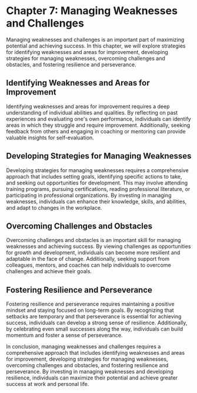 Chapter 7: Managing Weaknesses and Challenges
=============================================

Managing weaknesses and challenges is an important part of maximizing potential and achieving success. In this chapter, we will explore strategies for identifying weaknesses and areas for improvement, developing strategies for managing weaknesses, overcoming challenges and obstacles, and fostering resilience and perseverance.

Identifying Weaknesses and Areas for Improvement
------------------------------------------------

Identifying weaknesses and areas for improvement requires a deep understanding of individual abilities and qualities. By reflecting on past experiences and evaluating one's own performance, individuals can identify areas in which they struggle and require improvement. Additionally, seeking feedback from others and engaging in coaching or mentoring can provide valuable insights for self-evaluation.

Developing Strategies for Managing Weaknesses
---------------------------------------------

Developing strategies for managing weaknesses requires a comprehensive approach that includes setting goals, identifying specific actions to take, and seeking out opportunities for development. This may involve attending training programs, pursuing certifications, reading professional literature, or participating in professional organizations. By investing in managing weaknesses, individuals can enhance their knowledge, skills, and abilities, and adapt to changes in the workplace.

Overcoming Challenges and Obstacles
-----------------------------------

Overcoming challenges and obstacles is an important skill for managing weaknesses and achieving success. By viewing challenges as opportunities for growth and development, individuals can become more resilient and adaptable in the face of change. Additionally, seeking support from colleagues, mentors, and coaches can help individuals to overcome challenges and achieve their goals.

Fostering Resilience and Perseverance
-------------------------------------

Fostering resilience and perseverance requires maintaining a positive mindset and staying focused on long-term goals. By recognizing that setbacks are temporary and that perseverance is essential for achieving success, individuals can develop a strong sense of resilience. Additionally, by celebrating even small successes along the way, individuals can build momentum and foster a sense of perseverance.

In conclusion, managing weaknesses and challenges requires a comprehensive approach that includes identifying weaknesses and areas for improvement, developing strategies for managing weaknesses, overcoming challenges and obstacles, and fostering resilience and perseverance. By investing in managing weaknesses and developing resilience, individuals can maximize their potential and achieve greater success at work and personal life.
